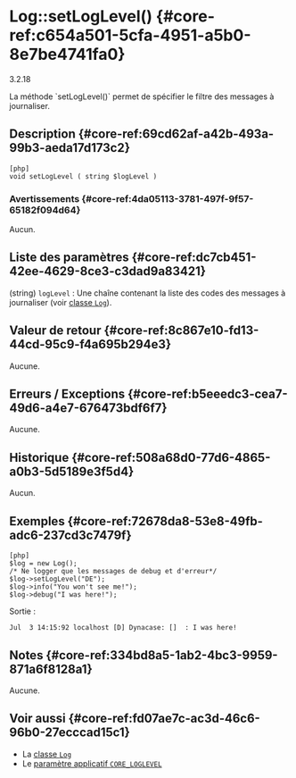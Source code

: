 # Log::setLogLevel() {#core-ref:c654a501-5cfa-4951-a5b0-8e7be4741fa0}

<span class="flag from release">3.2.18</span>

<div markdown="1" class="short-description">
La méthode `setLogLevel()` permet de spécifier le filtre des messages à
journaliser.
</div>

## Description {#core-ref:69cd62af-a42b-493a-99b3-aeda17d173c2}

    [php]
    void setLogLevel ( string $logLevel )

### Avertissements {#core-ref:4da05113-3781-497f-9f57-65182f094d64}

Aucun.

## Liste des paramètres {#core-ref:dc7cb451-42ee-4629-8ce3-c3dad9a83421}

(string) `logLevel`
:   Une chaîne contenant la liste des codes des messages à journaliser (voir
    [classe `Log`][log]).

## Valeur de retour {#core-ref:8c867e10-fd13-44cd-95c9-f4a695b294e3}

Aucune.

## Erreurs / Exceptions {#core-ref:b5eeedc3-cea7-49d6-a4e7-676473bdf6f7}

Aucune.

## Historique {#core-ref:508a68d0-77d6-4865-a0b3-5d5189e3f5d4}

Aucun.

## Exemples {#core-ref:72678da8-53e8-49fb-adc6-237cd3c7479f}

    [php]
    $log = new Log();
    /* Ne logger que les messages de debug et d'erreur*/
    $log->setLogLevel("DE");
    $log->info("You won't see me!");
    $log->debug("I was here!");

Sortie :

    Jul  3 14:15:92 localhost [D] Dynacase: []  : I was here!

## Notes {#core-ref:334bd8a5-1ab2-4bc3-9959-871a6f8128a1}

Aucune.

## Voir aussi {#core-ref:fd07ae7c-ac3d-46c6-96b0-27ecccad15c1}

-   La [classe `Log`][log]
-   Le [paramètre applicatif `CORE_LOGLEVEL`][CORE_LOGLEVEL]

<!-- links -->
[log]: #core-ref:2b8f4534-e749-46ba-b69e-afaa470c4b5c
[CORE_LOGLEVEL]: #core-ref:c579e530-ebfd-442b-9c25-886f19507931
